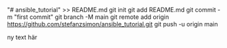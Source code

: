 "# ansible_tutorial" >> README.md
git init
git add README.md
git commit -m "first commit"
git branch -M main
git remote add origin https://github.com/stefanzsimon/ansible_tutorial.git
git push -u origin main

ny text här
